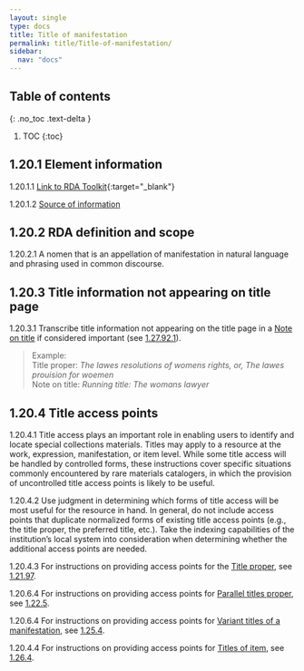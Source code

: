 ```yaml
---
layout: single
type: docs
title: Title of manifestation
permalink: title/Title-of-manifestation/
sidebar:
  nav: "docs"
---
```


## Table of contents
{: .no_toc .text-delta }

1. TOC
{:toc}

## 1.20.1 Element information

<a name="1.20.1.1">1.20.1.1</a> [Link to RDA Toolkit](https://beta.rdatoolkit.org/Content?externalId=en-US_ala-6d73e093-3928-3314-ad35-cc4afb3e3e3b){:target="_blank"}

<a name="1.20.1.2">1.20.1.2</a> [Source of information](/DCRMR/title/)

## 1.20.2 RDA definition and scope

<a name="1.20.2.1">1.20.2.1</a> A nomen that is an appellation of manifestation in natural language and phrasing used in common discourse.

## 1.20.3 Title information not appearing on title page

<a name="1.20.3.1">1.20.3.1</a> Transcribe title information not appearing on the title page in a [Note on title](/DCRMR/title/Note-on-title) if considered important (see [1.27.92.1](/DCRMR/title/Note-on-title/#1.27.92.1)).

>Example:  
>Title proper: <CITE>The lawes resolutions of womens rights, or, The lawes prouision for woemen</CITE>  
>Note on title: <CITE>Running title: The womans lawyer</CITE>  

## 1.20.4 Title access points

<a name="1.20.4.1">1.20.4.1</a> Title access plays an important role in enabling users to identify and locate special collections materials. Titles may apply to a resource at the work, expression, manifestation, or item level. While some title access will be handled by controlled forms, these instructions cover specific situations commonly encountered by rare materials catalogers, in which the provision of uncontrolled title access points is likely to be useful. 
 
<a name="1.20.4.2">1.20.4.2</a> Use judgment in determining which forms of title access will be most useful for the resource in hand. In general, do not include access points that duplicate normalized forms of existing title access points (e.g., the title proper, the preferred title, etc.). Take the indexing capabilities of the institution’s local system into consideration when determining whether the additional access points are needed.

<a name="1.20.4.3">1.20.4.3</a> For instructions on providing access points for the [Title proper](/DCRMR/title/Title-proper), see [1.21.97](/DCRMR/title/Title-proper/#12197-access-points-for-title-proper).

<a name="1.20.6.4">1.20.6.4</a> For instructions on providing access points for [Parallel titles proper](/DCRMR/title/Parallel-title-proper), see [1.22.5](/DCRMR/title/Parallel-title-proper/#1225-access-points-for-parallel-titles-proper).

<a name="1.20.6.4">1.20.6.4</a> For instructions on providing access points for [Variant titles of a manifestation](/DCRMR/title/Variant-title-of-manifestation), see [1.25.4](/DCRMR/title/Variant-title-of-manifestation/#1254-access-points-for-variant-titles).

<a name="1.20.4.4">1.20.4.4</a> For instructions on providing access points for [Titles of item](/DCRMR/title/Title-of-item), see [1.26.4](/DCRMR/title/Title-of-item/#1264-access-points-for-item-specific-titles).